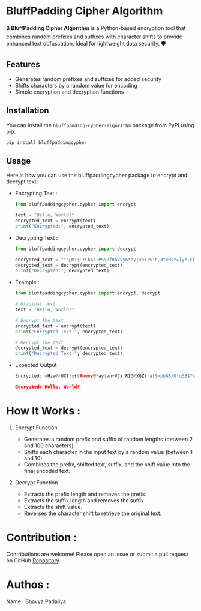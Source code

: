 # BluffPadding Cipher Algorithm

🔒 **BluffPadding Cipher Algorithm** is a Python-based encryption tool that combines random prefixes and suffixes with character shifts to provide enhanced text obfuscation. Ideal for lightweight data security. 🛡️

## Features

- Generates random prefixes and suffixes for added security
- Shifts characters by a random value for encoding
- Simple encryption and decryption functions

## Installation

You can install the `bluffpadding-cypher-algorithm` package from PyPI using pip:

```sh
pip install bluffpaddingcypher
```

## Usage

Here is how you can use the bluffpaddingcypher package to encrypt and decrypt text:

- Encrypting Text :

    ```python
    from bluffpaddingcypher.cypher import encrypt

    text = "Hello, World!"
    encrypted_text = encrypt(text)
    print("Encrypted:", encrypted_text)
    ```
- Decrypting Text : 

    ```python
    from bluffpaddingcypher.cypher import decrypt

    encrypted_text = """MI{~rCb6o'PS\ZfRovvy6*ay|vn+)S'h,3YvNs*=]yz,c{]SWeC5^.:syM|Xt}^$I(G9%W:NL]b?VTLZ+-OY3_$},Lf?*p<=L5F0T6S~'Bkhv82S"""  # Use the output from the encryption step
    decrypted_text = decrypt(encrypted_text)
    print("Decrypted:", decrypted_text)
    ```

- Example : 

    ```python
    from bluffpaddingcypher.cypher import encrypt, decrypt

    # Original text
    text = "Hello, World!"

    # Encrypt the text
    encrypted_text = encrypt(text)
    print("Encrypted Text:", encrypted_text)

    # Decrypt the text
    decrypted_text = decrypt(encrypted_text)
    print("Decrypted Text:", decrypted_text)
    ```

- Expected Output : 

    ```python
    Encrypted: =Hzw@<UXf!x{9Rovvy6*ay|vn+VJx!RIG@XGZ)'af&>pbG8/O|q6B$YxP"\nP*fbI)/xUd$pf!do2

    Decrypted: Hello, World!
    ```

# How It Works :

1. Encrypt Function

    - Generates a random prefix and suffix of random lengths (between 2 and 100 characters).
    - Shifts each character in the input text by a random value (between 1 and 10).
    - Combines the prefix, shifted text, suffix, and the shift value into the final encoded text.

2. Decrypt Function

    - Extracts the prefix length and removes the prefix.
    - Extracts the suffix length and removes the suffix.
    - Extracts the shift value.
    - Reverses the character shift to retrieve the original text.

# Contribution : 

Contributions are welcome! Please open an issue or submit a pull request on GitHub [Repository](https://github.com/neuqs90/bluffpadding-cypher-algorithm.git).

# Authos : 

Name : Bhavya Padaliya